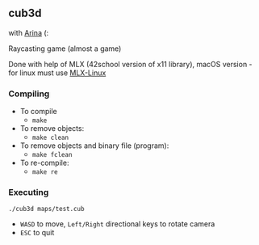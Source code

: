 ## cub3d

with [Arina](https://github.com/cvenkman) (:

Raycasting game (almost a game)

Done with help of MLX (42school version of x11 library), macOS version - for linux must use [MLX-Linux](https://github.com/42Paris/minilibx-linux)

### Compiling

* To compile
	- `make`
* To remove objects:
	- `make clean`
* To remove objects and binary file (program):
	- `make fclean`
* To re-compile:
	- `make re`

### Executing

`./cub3d maps/test.cub`

* ``WASD`` to move, ``Left/Right`` directional keys to rotate camera
* ``ESC`` to quit
